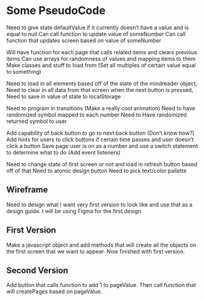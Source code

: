 
# Some PseudoCode 

Need to give state defaultValue if it currently doesn’t have a value and is equal to null
Can call function to update value of someNumber 
Can call function that updates screen based on value of someNumber 

Will have function for each page that calls related items and clears previous items 
Can use arrays for randomness of values and mapping items to them 
Make classes and stuff to load from (Set all multiples of certain value equal to something) 

Need to load in all elements based off of the state of the mindreader object, 
Need to clear in all data from that screen when the next button is pressed,
Need to save in value of state to localStorage 

Need to program in transitions (Make a really cool animation) 
Need to have randomized symbol mapped to each number 
Need to Have randomized returned symbol to user 

Add capability of back button to go to next back button (Don’t know how?)
Add hints for users to click buttons if certain time passes and user doesn’t click a button
Save page user is on as a number and use a switch statement to determine what to do (Add event listeners) 

Need to change state of first screen or not and load in refresh button based off of that 
Need to atomic design button
Need to pick text/color pallette 

## Wireframe 

Need to design what I want very first version to look like and use that as a design guide. I will be using Figma for the first design 

## First Version 

Make a javascript object and add methods that will create all the objects on the first screen that we want to appear. Now finished with first version.

## Second Version

Add button that calls function to add 1 to pageValue. Then call function that will createPages based on pageValue. 